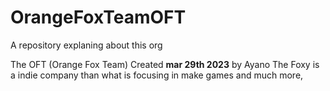 # OrangeFoxTeamOFT
A repository explaning about this org

The OFT (Orange Fox Team) Created __mar 29th 2023__ by Ayano The Foxy is a indie company than what is focusing in make games and much more, 
